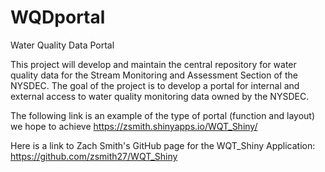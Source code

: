 # WQDportal
Water Quality Data Portal

This project will develop and maintain the central repository for water quality data for the Stream Monitoring and Assessment Section of the NYSDEC. The goal of the project is to develop a portal for internal and external access to water quality monitoring data owned by the NYSDEC.

The following link is an example of the type of portal (function and layout) we hope to achieve https://zsmith.shinyapps.io/WQT_Shiny/

Here is a link to Zach Smith's GitHub page for the WQT_Shiny Application:  https://github.com/zsmith27/WQT_Shiny
